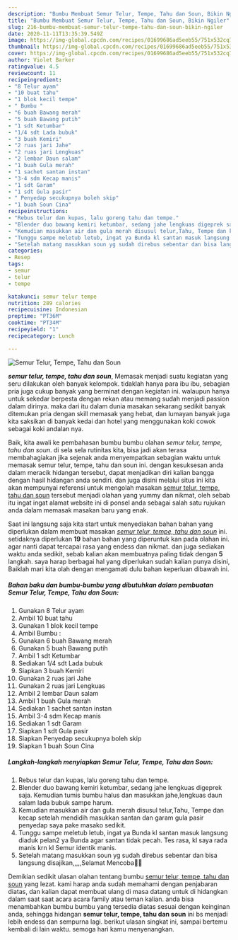 ```yaml
---
description: "Bumbu Membuat Semur Telur, Tempe, Tahu dan Soun, Bikin Ngiler"
title: "Bumbu Membuat Semur Telur, Tempe, Tahu dan Soun, Bikin Ngiler"
slug: 216-bumbu-membuat-semur-telur-tempe-tahu-dan-soun-bikin-ngiler
date: 2020-11-11T13:35:39.549Z
image: https://img-global.cpcdn.com/recipes/01699686ad5eeb55/751x532cq70/semur-telur-tempe-tahu-dan-soun-foto-resep-utama.jpg
thumbnail: https://img-global.cpcdn.com/recipes/01699686ad5eeb55/751x532cq70/semur-telur-tempe-tahu-dan-soun-foto-resep-utama.jpg
cover: https://img-global.cpcdn.com/recipes/01699686ad5eeb55/751x532cq70/semur-telur-tempe-tahu-dan-soun-foto-resep-utama.jpg
author: Violet Barker
ratingvalue: 4.5
reviewcount: 11
recipeingredient:
- "8 Telur ayam"
- "10 buat tahu"
- "1 blok kecil tempe"
- " Bumbu "
- "6 buah Bawang merah"
- "5 buah Bawang putih"
- "1 sdt Ketumbar"
- "1/4 sdt Lada bubuk"
- "3 buah Kemiri"
- "2 ruas jari Jahe"
- "2 ruas jari Lengkuas"
- "2 lembar Daun salam"
- "1 buah Gula merah"
- "1 sachet santan instan"
- "3-4 sdm Kecap manis"
- "1 sdt Garam"
- "1 sdt Gula pasir"
- " Penyedap secukupnya boleh skip"
- "1 buah Soun Cina"
recipeinstructions:
- "Rebus telur dan kupas, lalu goreng tahu dan tempe."
- "Blender duo bawang kemiri ketumbar, sedang jahe lengkuas digeprek saja. Kemudian tumis bumbu halus dan masukkan jahe,lengkuas daun salam lada bubuk sampe harum."
- "Kemudian masukkan air dan gula merah disusul telur,Tahu, Tempe dan kecap setelah mendidih masukkan santan dan garam gula pasir penyedap saya pake masako sedikit."
- "Tunggu sampe meletub letub, ingat ya Bunda kl santan masuk langsung diaduk pelan2 ya Bunda agar santan tidak pecah. Tes rasa, kl saya rada manis krn kl Semur identik manis."
- "Setelah matang masukkan soun yg sudah direbus sebentar dan bisa langsung disajikan,,,,,Selamat Mencoba🙏🙏"
categories:
- Resep
tags:
- semur
- telur
- tempe

katakunci: semur telur tempe 
nutrition: 289 calories
recipecuisine: Indonesian
preptime: "PT36M"
cooktime: "PT34M"
recipeyield: "1"
recipecategory: Lunch

---
```



![Semur Telur, Tempe, Tahu dan Soun](https://img-global.cpcdn.com/recipes/01699686ad5eeb55/751x532cq70/semur-telur-tempe-tahu-dan-soun-foto-resep-utama.jpg)

<b><i>semur telur, tempe, tahu dan soun</i></b>, Memasak menjadi suatu kegiatan yang seru dilakukan oleh banyak kelompok. tidaklah hanya para ibu ibu, sebagian pria juga cukup banyak yang berminat dengan kegiatan ini. walaupun hanya untuk sekedar berpesta dengan rekan atau memang sudah menjadi passion dalam dirinya. maka dari itu dalam dunia masakan sekarang sedikit banyak ditemukan pria dengan skill memasak yang hebat, dan lumayan banyak juga kita saksikan di banyak kedai dan hotel yang menggunakan koki cowok sebagai koki andalan nya.

Baik, kita awali ke pembahasan bumbu bumbu olahan <i>semur telur, tempe, tahu dan soun</i>. di sela sela rutinitas kita, bisa jadi akan terasa membahagiakan jika sejenak anda menyempatkan sebagian waktu untuk memasak semur telur, tempe, tahu dan soun ini. dengan kesuksesan anda dalam meracik hidangan tersebut, dapat menjadikan diri kalian bangga dengan hasil hidangan anda sendiri. dan juga disini melalui situs ini kita akan mempunyai referensi untuk mengolah masakan <u>semur telur, tempe, tahu dan soun</u> tersebut menjadi olahan yang yummy dan nikmat, oleh sebab itu ingat ingat alamat website ini di ponsel anda sebagai salah satu rujukan anda dalam memasak masakan baru yang enak.




Saat ini langsung saja kita start untuk menyediakan bahan bahan yang diperlukan dalam membuat masakan <u><i>semur telur, tempe, tahu dan soun</i></u> ini. setidaknya diperlukan <b>19</b> bahan bahan yang diperuntuk kan pada olahan ini. agar nanti dapat tercapai rasa yang endess dan nikmat. dan juga sediakan waktu anda sedikit, sebab kalian akan membuatnya paling tidak dengan <b>5</b> langkah. saya harap berbagai hal yang diperlukan sudah kalian punya disini, Baiklah mari kita olah dengan mengamati dulu bahan keperluan dibawah ini.

<!--inarticleads1-->

##### Bahan baku dan bumbu-bumbu yang dibutuhkan dalam pembuatan Semur Telur, Tempe, Tahu dan Soun:

1. Gunakan 8 Telur ayam
1. Ambil 10 buat tahu
1. Gunakan 1 blok kecil tempe
1. Ambil  Bumbu :
1. Gunakan 6 buah Bawang merah
1. Gunakan 5 buah Bawang putih
1. Ambil 1 sdt Ketumbar
1. Sediakan 1/4 sdt Lada bubuk
1. Siapkan 3 buah Kemiri
1. Gunakan 2 ruas jari Jahe
1. Gunakan 2 ruas jari Lengkuas
1. Ambil 2 lembar Daun salam
1. Ambil 1 buah Gula merah
1. Sediakan 1 sachet santan instan
1. Ambil 3-4 sdm Kecap manis
1. Sediakan 1 sdt Garam
1. Siapkan 1 sdt Gula pasir
1. Siapkan  Penyedap secukupnya boleh skip
1. Siapkan 1 buah Soun Cina




<!--inarticleads2-->

##### Langkah-langkah menyiapkan Semur Telur, Tempe, Tahu dan Soun:

1. Rebus telur dan kupas, lalu goreng tahu dan tempe.
1. Blender duo bawang kemiri ketumbar, sedang jahe lengkuas digeprek saja. Kemudian tumis bumbu halus dan masukkan jahe,lengkuas daun salam lada bubuk sampe harum.
1. Kemudian masukkan air dan gula merah disusul telur,Tahu, Tempe dan kecap setelah mendidih masukkan santan dan garam gula pasir penyedap saya pake masako sedikit.
1. Tunggu sampe meletub letub, ingat ya Bunda kl santan masuk langsung diaduk pelan2 ya Bunda agar santan tidak pecah. Tes rasa, kl saya rada manis krn kl Semur identik manis.
1. Setelah matang masukkan soun yg sudah direbus sebentar dan bisa langsung disajikan,,,,,Selamat Mencoba🙏🙏




Demikian sedikit ulasan olahan tentang bumbu <u>semur telur, tempe, tahu dan soun</u> yang lezat. kami harap anda sudah memahami dengan penjabaran diatas, dan kalian dapat membuat ulang di masa datang untuk di hidangkan dalam saat saat acara acara family atau teman kalian. anda bisa menambahkan bumbu bumbu yang tersedia diatas sesuai dengan keinginan anda, sehingga hidangan <b>semur telur, tempe, tahu dan soun</b> ini bs menjadi lebih endess dan sempurna lagi. berikut ulasan singkat ini, sampai bertemu kembali di lain waktu. semoga hari kamu menyenangkan.
